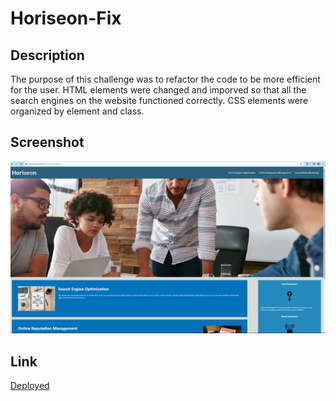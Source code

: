 # Horiseon-Fix

## Description

The purpose of this challenge was to refactor the code to be more efficient for the user. HTML elements were changed and imporved so that all the search engines on the website functioned correctly. CSS elements were organized by element and class.

## Screenshot

![image](assets\images\landing-page.png)

## Link

[Deployed](https://xjessycaz12x.github.io/Horiseon-Refactor/)

